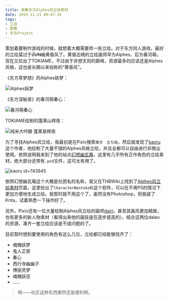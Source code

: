 ```yaml
---
title: 收集东方Alphes风立绘素材
date: 2019-11-21 00:47:35
tags:
- 工具
- 图像
- 东方Project
---
```

策划着要制作游戏的时候，就想着大概需要弄一些立绘。对于东方同人游戏，最好的立绘莫过于~~ZUN绘~~黄昏风了。黄昏边境的立绘画师早为Alphes，后为春河萌，现在又拉出了TOKIAME，不过由于非想天则的巅峰，资源最多的应该还是Alphes风格，这也是长期以来俗称的“黄昏风”。

《东方萃梦想》的Alphes妖梦：

![Alphes妖梦](https://i.loli.net/2020/01/12/h7VEtAqfgsz1YkC.png)

《东方深秘录》的春河萌秦心：

![春河萌秦心](https://i.loli.net/2020/01/12/MCnbfwBgiDke3ur.png)

TOKIAME绘制的蓬莱山辉夜：

![纯米大吟酿 蓬莱泉辉夜](https://i.loli.net/2020/01/12/UyJcEqauVIt28C5.jpg)

为了寻找Alphes风立绘，我最初是在Pixiv搜索`東方　立ち絵`，然后就发现了[kaoru](https://www.pixiv.net/member_illust.php?id=743845)这个作者，他绘制了大量不错的Alphes风格立绘，并且全都可以自由进行非商业使用。依照说明我来到了他的站点[幻想幽玄庵](http://gensoukyou.1000.tv/)，这里有几乎所有正作角色的立绘素材，绝大部分还带有`.psd`文件，这可太有用了。

![kaoru id=743845](https://i.loli.net/2020/01/12/8mSVtWT4jq5vEaY.jpg)

依照幻想幽玄庵这个大概是社团名的名称，我又在THBWiki上找到了[Alphes风立绘素材](https://thwiki.cc/Alphes%E9%A3%8E%E7%AB%8B%E7%BB%98%E7%B4%A0%E6%9D%90)页面，这里给出了`CharacterNentoka机`这个软件，可以在不用PS的情况下更加方便地生成立绘。我暂时就不用这个了，虽然没有Photoshop，但我装了Krita，试着熟悉一下操作好了。

另外，Pixiv还有一位大量绘制Alphes风立绘的画师[dairi](https://www.pixiv.net/member_illust.php?id=4920496)，甚至其画风更加精致，也有更多的新人物素材（看得出来他的画技是在逐步提高的）。结合这两位dalao的资源，凑齐一套立绘应该是不成问题的了。

目前暂时想到要使用的角色有这么几位，立绘都已经能够找齐了：

- 魂魄妖梦
- 鬼人正邪
- 秦心
- 西行寺幽幽子
- 博丽灵梦
- 魂魄妖忌
- ……

> 啊——社区这种东西果然还是便利啊。